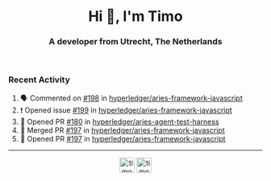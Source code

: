 <h1 align="center">Hi 👋, I'm Timo</h1>
<h3 align="center">A developer from Utrecht, The Netherlands</h3>
<br/>
<!-- https://github.com/rahuldkjain/github-profile-readme-generator --!>

<!--  <p align="left"><img src="https://github-readme-stats.vercel.app/api?username=timoglastra&show_icons=true&count_private=true&" alt="timoglastra" /></p> --!>

<!--
Github language stats
<p align="left"><img src="https://github-readme-stats.vercel.app/api/top-langs/?username=timoglastra&layout=compact" alt="timoglastra" /><p>
-->

<!-- Codestats language stats -->
<!-- <p align="left"><img src="https://codestats-readme.vercel.app/api/top-langs/?username=timoglastra&layout=compact&language_count=12" alt="timoglastra" /><p>    --!>
  
<h3>Recent Activity</h3>

<!--START_SECTION:activity-->
1. 🗣 Commented on [#198](https://github.com/hyperledger/aries-framework-javascript/issues/198) in [hyperledger/aries-framework-javascript](https://github.com/hyperledger/aries-framework-javascript)
2. ❗️ Opened issue [#199](https://github.com/hyperledger/aries-framework-javascript/issues/199) in [hyperledger/aries-framework-javascript](https://github.com/hyperledger/aries-framework-javascript)
3. 💪 Opened PR [#180](https://github.com/hyperledger/aries-agent-test-harness/pull/180) in [hyperledger/aries-agent-test-harness](https://github.com/hyperledger/aries-agent-test-harness)
4. 🎉 Merged PR [#197](https://github.com/hyperledger/aries-framework-javascript/pull/197) in [hyperledger/aries-framework-javascript](https://github.com/hyperledger/aries-framework-javascript)
5. 💪 Opened PR [#197](https://github.com/hyperledger/aries-framework-javascript/pull/197) in [hyperledger/aries-framework-javascript](https://github.com/hyperledger/aries-framework-javascript)
<!--END_SECTION:activity-->

---

<p align="center">
<a href="https://twitter.com/timoglastra" target="blank"><img align="center" src="https://cdn.jsdelivr.net/npm/simple-icons@3.0.1/icons/twitter.svg" alt="timoglastra" height="30" width="30" /></a>
<a href="https://linkedin.com/in/timoglastra" target="blank"><img align="center" src="https://cdn.jsdelivr.net/npm/simple-icons@3.0.1/icons/linkedin.svg" alt="timoglastra" height="30" width="30" /></a>
</p>



